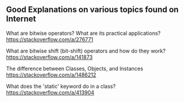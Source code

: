 ## Good Explanations on various topics found on Internet
What are bitwise operators? What are its practical applications?
https://stackoverflow.com/a/276771

What are bitwise shift (bit-shift) operators and how do they work?<br>
https://stackoverflow.com/a/141873

The difference between Classes, Objects, and Instances<br>
https://stackoverflow.com/a/1486212

What does the 'static' keyword do in a class?<br>
https://stackoverflow.com/a/413904
